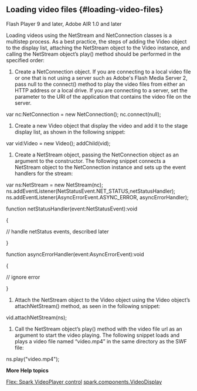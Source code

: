 ## Loading video files {#loading-video-files}

Flash Player 9 and later, Adobe AIR 1.0 and later

Loading videos using the NetStream and NetConnection classes is a multistep process. As a best practice, the steps of adding the Video object to the display list, attaching the NetStream object to the Video instance, and calling the NetStream object’s play() method should be performed in the specified order:

1.  Create a NetConnection object. If you are connecting to a local video file or one that is not using a server such as Adobe&#039;s Flash Media Server 2, pass null to the connect() method to play the video files from either an HTTP address or a local drive. If you are connecting to a server, set the parameter to the URI of the application that contains the video file on the server.

var nc:NetConnection = new NetConnection(); nc.connect(null);

1.  Create a new Video object that display the video and add it to the stage display list, as shown in the following snippet:

var vid:Video = new Video(); addChild(vid);

1.  Create a NetStream object, passing the NetConnection object as an argument to the constructor. The following snippet connects a NetStream object to the NetConnection instance and sets up the event handlers for the stream:

var ns:NetStream = new NetStream(nc); ns.addEventListener(NetStatusEvent.NET_STATUS,netStatusHandler); ns.addEventListener(AsyncErrorEvent.ASYNC_ERROR, asyncErrorHandler);

function netStatusHandler(event:NetStatusEvent):void

{

// handle netStatus events, described later

}

function asyncErrorHandler(event:AsyncErrorEvent):void

{

// ignore error

}

1.  Attach the NetStream object to the Video object using the Video object’s attachNetStream() method, as seen in the following snippet:

vid.attachNetStream(ns);

1.  Call the NetStream object’s play() method with the video file url as an argument to start the video playing. The following snippet loads and plays a video file named “video.mp4” in the same directory as the SWF file:

ns.play(&quot;video.mp4&quot;);

**More Help topics**

[Flex: Spark VideoPlayer control](http://help.adobe.com/en_US/flex/using/WSc78f87379113c38b-669905c51221a3b97af-8000.html) [spark.components.VideoDisplay](http://help.adobe.com/en_US/FlashPlatform/reference/actionscript/3/spark/components/VideoDisplay.html?allClasses=1)